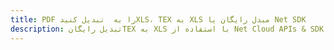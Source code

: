 ---title: PDF را به  تبدیل کنیدXLS، TEX به XLS مبدل رایگان یا Net SDKdescription: تبدیل رایگانTEX به XLS با استفاده از Net Cloud APIs & SDK همچنین اسناد PDF را در Cloud ایجاد، ویرایش و رندر کنید.---